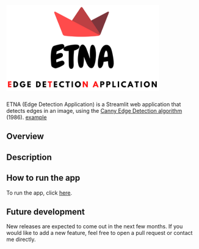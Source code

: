 # <img src = "https://github.com/n3urovirtual/Edge_Detection_Application/blob/main/Images/logo_background.png" width = 400, height = 225>
ETNA (Edge Detection Application) is a Streamlit web application that detects edges in an image, using the [Canny Edge Detection algorithm](https://ieeexplore.ieee.org/abstract/document/4767851) (1986).
<a href="http://example.com/" target="_blank">example</a>

## Overview



## Description



## How to run the app

To run the app, click [here](https://share.streamlit.io/n3urovirtual/edge_detection_application/main/edge_detection.py).

## Future development

New releases are expected to come out in the next few months. If you would like to add a new feature, feel free to open a pull request or contact me directly. 
